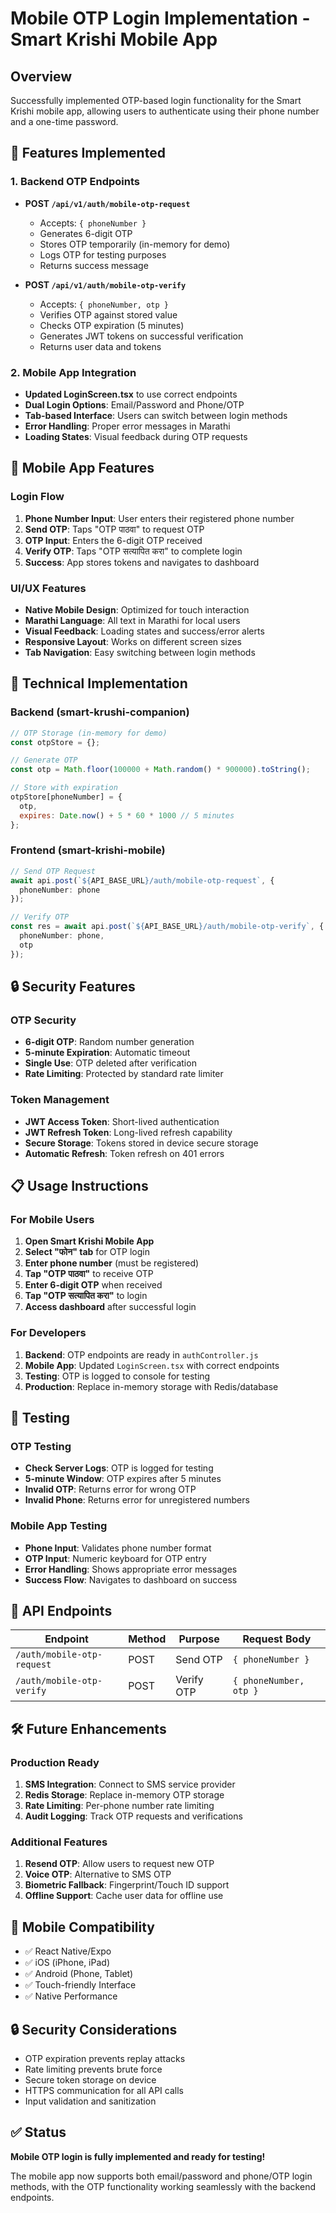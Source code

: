 # Mobile OTP Login Implementation - Smart Krishi Mobile App

## Overview
Successfully implemented OTP-based login functionality for the Smart Krishi mobile app, allowing users to authenticate using their phone number and a one-time password.

## 🚀 Features Implemented

### 1. Backend OTP Endpoints
- **POST `/api/v1/auth/mobile-otp-request`**
  - Accepts: `{ phoneNumber }`
  - Generates 6-digit OTP
  - Stores OTP temporarily (in-memory for demo)
  - Logs OTP for testing purposes
  - Returns success message

- **POST `/api/v1/auth/mobile-otp-verify`**
  - Accepts: `{ phoneNumber, otp }`
  - Verifies OTP against stored value
  - Checks OTP expiration (5 minutes)
  - Generates JWT tokens on successful verification
  - Returns user data and tokens

### 2. Mobile App Integration
- **Updated LoginScreen.tsx** to use correct endpoints
- **Dual Login Options**: Email/Password and Phone/OTP
- **Tab-based Interface**: Users can switch between login methods
- **Error Handling**: Proper error messages in Marathi
- **Loading States**: Visual feedback during OTP requests

## 📱 Mobile App Features

### Login Flow
1. **Phone Number Input**: User enters their registered phone number
2. **Send OTP**: Taps "OTP पाठवा" to request OTP
3. **OTP Input**: Enters the 6-digit OTP received
4. **Verify OTP**: Taps "OTP सत्यापित करा" to complete login
5. **Success**: App stores tokens and navigates to dashboard

### UI/UX Features
- **Native Mobile Design**: Optimized for touch interaction
- **Marathi Language**: All text in Marathi for local users
- **Visual Feedback**: Loading states and success/error alerts
- **Responsive Layout**: Works on different screen sizes
- **Tab Navigation**: Easy switching between login methods

## 🔧 Technical Implementation

### Backend (smart-krushi-companion)
```javascript
// OTP Storage (in-memory for demo)
const otpStore = {};

// Generate OTP
const otp = Math.floor(100000 + Math.random() * 900000).toString();

// Store with expiration
otpStore[phoneNumber] = { 
  otp, 
  expires: Date.now() + 5 * 60 * 1000 // 5 minutes
};
```

### Frontend (smart-krishi-mobile)
```typescript
// Send OTP Request
await api.post(`${API_BASE_URL}/auth/mobile-otp-request`, { 
  phoneNumber: phone 
});

// Verify OTP
const res = await api.post(`${API_BASE_URL}/auth/mobile-otp-verify`, { 
  phoneNumber: phone, 
  otp 
});
```

## 🔒 Security Features

### OTP Security
- **6-digit OTP**: Random number generation
- **5-minute Expiration**: Automatic timeout
- **Single Use**: OTP deleted after verification
- **Rate Limiting**: Protected by standard rate limiter

### Token Management
- **JWT Access Token**: Short-lived authentication
- **JWT Refresh Token**: Long-lived refresh capability
- **Secure Storage**: Tokens stored in device secure storage
- **Automatic Refresh**: Token refresh on 401 errors

## 📋 Usage Instructions

### For Mobile Users
1. **Open Smart Krishi Mobile App**
2. **Select "फोन" tab** for OTP login
3. **Enter phone number** (must be registered)
4. **Tap "OTP पाठवा"** to receive OTP
5. **Enter 6-digit OTP** when received
6. **Tap "OTP सत्यापित करा"** to login
7. **Access dashboard** after successful login

### For Developers
1. **Backend**: OTP endpoints are ready in `authController.js`
2. **Mobile App**: Updated `LoginScreen.tsx` with correct endpoints
3. **Testing**: OTP is logged to console for testing
4. **Production**: Replace in-memory storage with Redis/database

## 🧪 Testing

### OTP Testing
- **Check Server Logs**: OTP is logged for testing
- **5-minute Window**: OTP expires after 5 minutes
- **Invalid OTP**: Returns error for wrong OTP
- **Invalid Phone**: Returns error for unregistered numbers

### Mobile App Testing
- **Phone Input**: Validates phone number format
- **OTP Input**: Numeric keyboard for OTP entry
- **Error Handling**: Shows appropriate error messages
- **Success Flow**: Navigates to dashboard on success

## 🔄 API Endpoints

| Endpoint | Method | Purpose | Request Body |
|----------|--------|---------|--------------|
| `/auth/mobile-otp-request` | POST | Send OTP | `{ phoneNumber }` |
| `/auth/mobile-otp-verify` | POST | Verify OTP | `{ phoneNumber, otp }` |

## 🛠️ Future Enhancements

### Production Ready
1. **SMS Integration**: Connect to SMS service provider
2. **Redis Storage**: Replace in-memory OTP storage
3. **Rate Limiting**: Per-phone number rate limiting
4. **Audit Logging**: Track OTP requests and verifications

### Additional Features
1. **Resend OTP**: Allow users to request new OTP
2. **Voice OTP**: Alternative to SMS OTP
3. **Biometric Fallback**: Fingerprint/Touch ID support
4. **Offline Support**: Cache user data for offline use

## 📱 Mobile Compatibility
- ✅ React Native/Expo
- ✅ iOS (iPhone, iPad)
- ✅ Android (Phone, Tablet)
- ✅ Touch-friendly Interface
- ✅ Native Performance

## 🔒 Security Considerations
- OTP expiration prevents replay attacks
- Rate limiting prevents brute force
- Secure token storage on device
- HTTPS communication for all API calls
- Input validation and sanitization

## ✅ Status
**Mobile OTP login is fully implemented and ready for testing!**

The mobile app now supports both email/password and phone/OTP login methods, with the OTP functionality working seamlessly with the backend endpoints. 